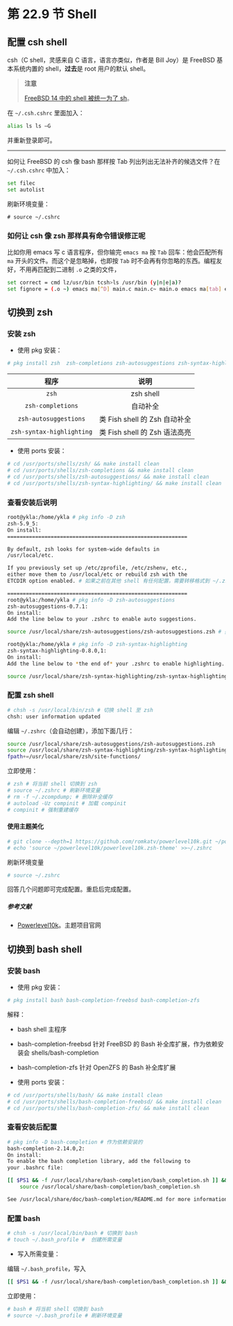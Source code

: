 # 第 22.9 节 Shell

## 配置 csh shell 

csh（C shell，灵感来自 C 语言，语言亦类似，作者是 Bill Joy）是 FreeBSD 基本系统内置的 shell，**过去**是 root 用户的默认 shell。

> **注意**
>
> [ FreeBSD 14 中的 shell 被统一为了 sh](https://github.com/freebsd/freebsd-src/commit/d410b585b6f00a26c2de7724d6576a3ea7d548b7)。

在 `~/.csh.cshrc` 里面加入：

```sh
alias ls ls –G
```

并重新登录即可。

---

如何让 FreeBSD 的 csh 像 bash 那样按 Tab 列出列出无法补齐的候选文件？在 `~/.csh.cshrc` 中加入：

```sh
set filec
set autolist
```

刷新环境变量：

```
# source ~/.cshrc 
```

### 如何让 csh 像 zsh 那样具有命令错误修正呢

比如你用 emacs 写 c 语言程序，但你输完 `emacs ma` 按 `Tab` 回车：他会匹配所有 `ma` 开头的文件。而这个是忽略掉，也即按 `Tab` 时不会再有你忽略的东西。编程友好，不用再匹配到二进制 `.o` 之类的文件，

```sh
set correct = cmd lz/usr/bin tcsh>ls /usr/bin (y|n|e|a)?
set fignore = (.o ~) emacs ma[^D] main.c main.c~ main.o emacs ma[tab] emacs main.c
```


## 切换到 zsh

### 安装 zsh

- 使用 pkg 安装：

```sh
# pkg install zsh  zsh-completions zsh-autosuggestions zsh-syntax-highlighting
```

|程序 | 说明|
|:----:|:----:|
|`zsh`|zsh shell|
|`zsh-completions`|自动补全|
|`zsh-autosuggestions`|类 Fish shell 的 Zsh 自动补全|
|`zsh-syntax-highlighting`|类 Fish shell 的 Zsh 语法高亮|

- 使用 ports 安装：

```sh
# cd /usr/ports/shells/zsh/ && make install clean
# cd /usr/ports/shells/zsh-completions && make install clean
# cd /usr/ports/shells/zsh-autosuggestions/ && make install clean
# cd /usr/ports/shells/zsh-syntax-highlighting/ && make install clean
```

### 查看安装后说明

```sh
root@ykla:/home/ykla # pkg info -D zsh
zsh-5.9_5:
On install:
==========================================================

By default, zsh looks for system-wide defaults in
/usr/local/etc.

If you previously set up /etc/zprofile, /etc/zshenv, etc.,
either move them to /usr/local/etc or rebuild zsh with the
ETCDIR option enabled. # 如果之前在其他 shell 有任何配置，需要转移格式到 ~/.zshrc

==========================================================
root@ykla:/home/ykla # pkg info -D zsh-autosuggestions
zsh-autosuggestions-0.7.1:
On install:
Add the line below to your .zshrc to enable auto suggestions.

source /usr/local/share/zsh-autosuggestions/zsh-autosuggestions.zsh # 要求加入此行到 ~/.zshrc

root@ykla:/home/ykla # pkg info -D zsh-syntax-highlighting
zsh-syntax-highlighting-0.8.0,1:
On install:
Add the line below to *the end of* your .zshrc to enable highlighting.

source /usr/local/share/zsh-syntax-highlighting/zsh-syntax-highlighting.zsh # 要求加入此行 ~/.zshrc
```
### 配置 zsh shell

```sh
# chsh -s /usr/local/bin/zsh # 切换 shell 至 zsh
chsh: user information updated
```

编辑 `~/.zshrc`（会自动创建），添加下面几行：

```sh
source /usr/local/share/zsh-autosuggestions/zsh-autosuggestions.zsh
source /usr/local/share/zsh-syntax-highlighting/zsh-syntax-highlighting.zsh
fpath+=/usr/local/share/zsh/site-functions/
```

立即使用：

```sh
# zsh # 将当前 shell 切换到 zsh
# source ~/.zshrc # 刷新环境变量
# rm -f ~/.zcompdump; # 删除补全缓存
# autoload -Uz compinit # 加载 compinit
# compinit # 强制重建缓存
```

#### 使用主题美化

```sh
# git clone --depth=1 https://github.com/romkatv/powerlevel10k.git ~/powerlevel10k
# echo 'source ~/powerlevel10k/powerlevel10k.zsh-theme' >>~/.zshrc
```

刷新环境变量

```sh
# source ~/.zshrc
```

回答几个问题即可完成配置。重启后完成配置。


##### 参考文献

- [Powerlevel10k](https://github.com/romkatv/powerlevel10k?tab=readme-ov-file#installation)。主题项目官网

## 切换到 bash shell

### 安装 bash

- 使用 pkg 安装：

```sh
# pkg install bash bash-completion-freebsd bash-completion-zfs 
```


解释：
- bash shell 主程序
- bash-completion-freebsd 针对 FreeBSD 的 Bash 补全库扩展，作为依赖安装会 shells/bash-completion
- bash-completion-zfs 针对 OpenZFS 的 Bash 补全库扩展

- 使用 ports 安装：

```sh
# cd /usr/ports/shells/bash/ && make install clean
# cd /usr/ports/shells/bash-completion-freebsd/ && make install clean
# cd /usr/ports/shells/bash-completion-zfs/ && make install clean
```

### 查看安装后配置

```sh
# pkg info -D bash-completion # 作为依赖安装的
bash-completion-2.14.0,2:
On install:
To enable the bash completion library, add the following to
your .bashrc file:

[[ $PS1 && -f /usr/local/share/bash-completion/bash_completion.sh ]] && \
	source /usr/local/share/bash-completion/bash_completion.sh

See /usr/local/share/doc/bash-completion/README.md for more information.
```

### 配置 bash

```bash
# chsh -s /usr/local/bin/bash # 切换到 bash
# touch ~/.bash_profile #  创建所需变量
```

- 写入所需变量：


编辑  `~/.bash_profile`，写入

```bash
[[ $PS1 && -f /usr/local/share/bash-completion/bash_completion.sh ]] && source /usr/local/share/bash-completion/bash_completion.sh
```

立即使用：

```bash
# bash # 将当前 shell 切换到 bash
# source ~/.bash_profile # 刷新环境变量
```
